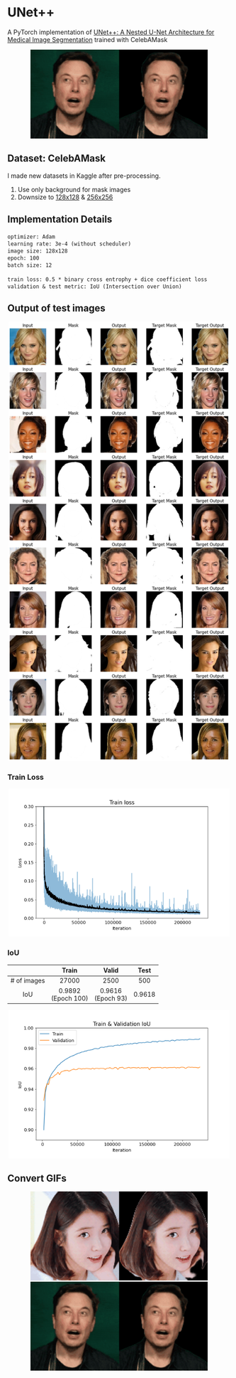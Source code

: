 # UNet++
A PyTorch implementation of [UNet++: A Nested U-Net Architecture for Medical Image Segmentation](https://arxiv.org/abs/1807.10165) trained with CelebAMask

<p align="center">
  <img src="./images/elon-combined.gif" width="400"/>
</p>

## Dataset: CelebAMask
I made new datasets in Kaggle after pre-processing.  
1. Use only background for mask images
2. Downsize to [128x128](https://www.kaggle.com/datasets/kimjiyeop/celeba-128-onlybg) & [256x256](https://www.kaggle.com/datasets/kimjiyeop/celeba-256-onlybg)  

## Implementation Details
```
optimizer: Adam
learning rate: 3e-4 (without scheduler)
image size: 128x128
epoch: 100
batch size: 12

train loss: 0.5 * binary cross entrophy + dice coefficient loss
validation & test metric: IoU (Intersection over Union)
```

## Output of test images
<p align="center">
  <img src="./images/result.png?raw=true" style="width:500px;"/>
</p>

### Train Loss
<p align="center">
  <img src="./images/loss.png" style="width:500px;"/>
</p>

### IoU
||Train|Valid|Test|
|:---:|:---:|:---:|:---:|
|# of images|27000|2500|500|
|IoU|0.9892</br>(Epoch 100)|0.9616</br>(Epoch 93)|0.9618|

<p align="center">
  <img src="./images/iou.png" style="width:500px;"/>
</p>

## Convert GIFs
<p align="center">
  <img src="./images/iu-combined.gif" width="400"/>
  <img src="./images/elon-combined.gif" width="400"/>
</p>
